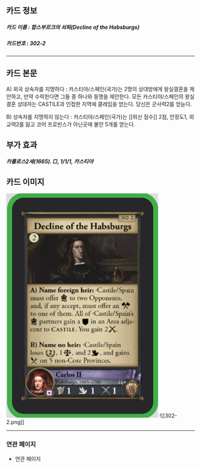 ## 카드 정보
##### 카드 이름 : 합스부르크의 쇠퇴(Decline of the Habsburgs)
##### 카드번호 : 302-2
---
## 카드 본문

A) 외국 상속자를 지명하다 : 카스티야/스페인(국가)는 2명의 상대방에게 왕실결혼을 제안하고, 만약 수락한다면 그들 중 하나와 동맹을 제안한다. 모든 카스티야/스페인의 왕실결혼 상대자는 CASTILE과 인접한 지역에 클레임을 얻는다. 당신은 군사력2를 얻늗다.

B) 상속자를 지명하지 않는다 : 카스티야/스페인(국가)는 [[위신 점수]] 2점, 안정도1, 외교력2를 잃고 코어 프로빈스가 아닌곳에 불안 5개를 얻는다.

## 부가 효과
##### 카를로스2세(1665). □, 1/1/1, 카스티야

## 카드 이미지
<img src="\Assets\302-2.png"/>
![[302-2.png]]

--- 

### 연관 페이지
- 연관 페이지
